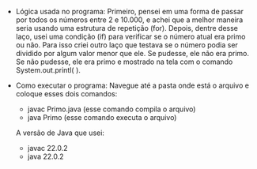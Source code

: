 - Lógica usada no programa: 
  Primeiro, pensei em uma forma de passar por todos os números entre 2 e 10.000, e achei que a melhor maneira seria usando uma estrutura de repetição (for). Depois, dentre desse laço, usei uma condição (if) para verificar se o número atual era primo ou não. Para isso criei outro laço que testava se o número podia ser dividido por algum valor menor que ele. Se pudesse, ele não era primo. Se não pudesse, ele era primo e mostrado na tela com o comando System.out.printl( ). 

- Como executar o programa: 
  Navegue até a pasta onde está o arquivo e coloque esses dois comandos: 
    - javac Primo.java (esse comando compila o arquivo)
    - java Primo (esse comando executa o arquivo) 

  A versão de Java que usei: 
    - javac 22.0.2
    - java 22.0.2
